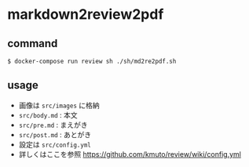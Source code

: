# markdown2review2pdf

## command

```
$ docker-compose run review sh ./sh/md2re2pdf.sh
```

## usage

- 画像は `src/images` に格納
- `src/body.md` : 本文
- `src/pre.md` : まえがき
- `src/post.md` : あとがき
- 設定は `src/config.yml` 
- 詳しくはここを参照 https://github.com/kmuto/review/wiki/config.yml
